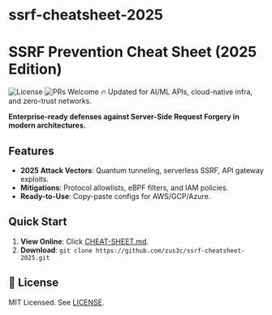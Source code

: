# ssrf-cheatsheet-2025

# SSRF Prevention Cheat Sheet (2025 Edition)
![License](https://img.shields.io/badge/License-MIT-green)   ![PRs Welcome](https://img.shields.io/badge/PRs-welcome-brightgreen)
🔥 Updated for AI/ML APIs, cloud-native infra, and zero-trust networks.  

**Enterprise-ready defenses against Server-Side Request Forgery in modern architectures.**

## Features
- **2025 Attack Vectors**: Quantum tunneling, serverless SSRF, API gateway exploits.
- **Mitigations**: Protocol allowlists, eBPF filters, and IAM policies.
- **Ready-to-Use**: Copy-paste configs for AWS/GCP/Azure.

## Quick Start
1. **View Online**: Click [CHEAT-SHEET.md](CHEAT-SHEET.md).
2. **Download**: `git clone https://github.com/zus3c/ssrf-cheatsheet-2025.git`

## 📜 License
MIT Licensed. See [LICENSE](LICENSE).

